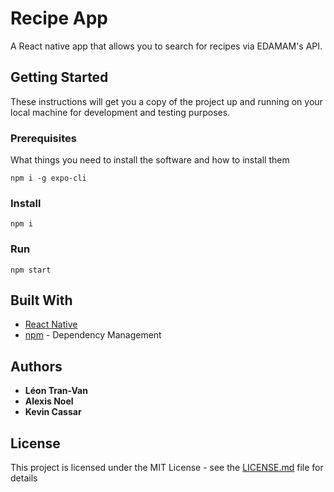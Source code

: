 # Recipe App

A React native app that allows you to search for recipes via EDAMAM's API.

## Getting Started

These instructions will get you a copy of the project up and running on your local machine for development and testing purposes.

### Prerequisites

What things you need to install the software and how to install them

```
npm i -g expo-cli
```

### Install

```
npm i
```

### Run

```
npm start
```


## Built With

* [React Native](https://facebook.github.io/react-native/)
* [npm](https://maven.apache.org/) - Dependency Management

## Authors

* **Léon Tran-Van**
* **Alexis Noel**
* **Kevin Cassar**

## License

This project is licensed under the MIT License - see the [LICENSE.md](LICENSE.md) file for details


